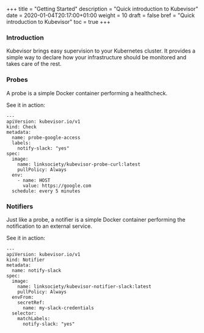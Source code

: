 +++
title = "Getting Started"
description = "Quick introduction to Kubevisor"
date = 2020-01-04T20:17:00+01:00
weight = 10
draft = false
bref = "Quick introduction to Kubevisor"
toc = true
+++

### Introduction

Kubevisor brings easy supervision to your Kubernetes cluster.
It provides a simple way to declare how your infrastructure should be monitored
and takes care of the rest.

### Probes

A probe is a simple Docker container performing a healthcheck.

See it in action:

```
---
apiVersion: kubevisor.io/v1
kind: Check
metadata:
  name: probe-google-access
  labels:
    notify-slack: "yes"
spec:
  image:
    name: linksociety/kubevisor-probe-curl:latest
    pullPolicy: Always
  env:
    - name: HOST
      value: https://google.com
  schedule: every 5 minutes
```

### Notifiers

Just like a probe, a notifier is a simple Docker container performing the
notification to an external service.

See it in action:

```
---
apiVersion: kubevisor.io/v1
kind: Notifier
metadata:
  name: notify-slack
spec:
  image:
    name: linksociety/kubevisor-notifier-slack:latest
    pullPolicy: Always
  envFrom:
    secretRef:
      name: my-slack-credentials
  selector:
    matchLabels:
      notify-slack: "yes"
```
